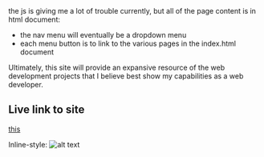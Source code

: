 <snippet>
  <content><![CDATA[
## Weston Dombroski Portfolio Project
Weston Dombroski's Portfolio Project: This site utilizes html, css, and (though I'm still very much working on it) javascript and jquery as well.

the js is giving me a lot of trouble currently, but all of the page content is in html document:
  - the nav menu will eventually be a dropdown menu
  - each menu button is to link to the various pages in the index.html document

Ultimately, this site will provide an expansive resource of the web development projects that I believe best show my capabilities as a web developer.

## Live link to site
[this](https://westondombroski.github.io)

Inline-style:
![alt text](https://github.com/westondombroski/westondombroski.github.io/blob/master/assets/imgs/wd6.png)
